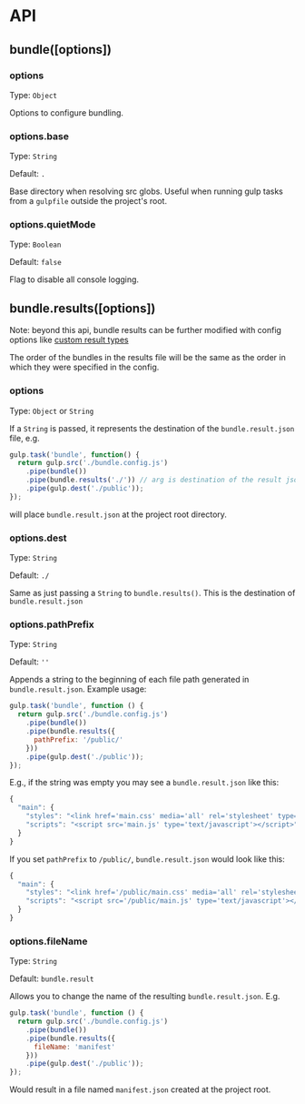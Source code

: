 # API

## bundle([options])

### options

Type: `Object`

Options to configure bundling.

### options.base

Type: `String`

Default: `.`

Base directory when resolving src globs. Useful when running gulp tasks from a `gulpfile` outside the project's root.

### options.quietMode

Type: `Boolean`

Default: `false`

Flag to disable all console logging.

## bundle.results([options])

Note: beyond this api, bundle results can be further modified with config options like
[custom result types](../examples/custom-result)

The order of the bundles in the results file will be the same as the order in which they were
specified in the config.

### options

Type: `Object` or `String`

If a `String` is passed, it represents the destination of the `bundle.result.json` file, e.g.

```js
gulp.task('bundle', function() {
  return gulp.src('./bundle.config.js')
    .pipe(bundle())
    .pipe(bundle.results('./')) // arg is destination of the result json file
    .pipe(gulp.dest('./public'));
});
```

will place `bundle.result.json` at the project root directory.

### options.dest

Type: `String`

Default: `./`

Same as just passing a `String` to `bundle.results()`. This is the destination of `bundle.result.json`

### options.pathPrefix

Type: `String`

Default: `''`

Appends a string to the beginning of each file path generated in `bundle.result.json`. Example usage:

```js
gulp.task('bundle', function () {
  return gulp.src('./bundle.config.js')
    .pipe(bundle())
    .pipe(bundle.results({
      pathPrefix: '/public/'
    }))
    .pipe(gulp.dest('./public'));
});
```

E.g., if the string was empty you may see a `bundle.result.json` like this:

```js
{
  "main": {
    "styles": "<link href='main.css' media='all' rel='stylesheet' type='text/css'/>",
    "scripts": "<script src='main.js' type='text/javascript'></script>"
  }
}
```

If you set `pathPrefix` to `/public/`, `bundle.result.json` would look like this:

```js
{
  "main": {
    "styles": "<link href='/public/main.css' media='all' rel='stylesheet' type='text/css'/>",
    "scripts": "<script src='/public/main.js' type='text/javascript'></script>"
  }
}
```

### options.fileName

Type: `String`

Default: `bundle.result`

Allows you to change the name of the resulting `bundle.result.json`. E.g.

```js
gulp.task('bundle', function () {
  return gulp.src('./bundle.config.js')
    .pipe(bundle())
    .pipe(bundle.results({
      fileName: 'manifest'
    }))
    .pipe(gulp.dest('./public'));
});
```

Would result in a file named `manifest.json` created at the project root.
